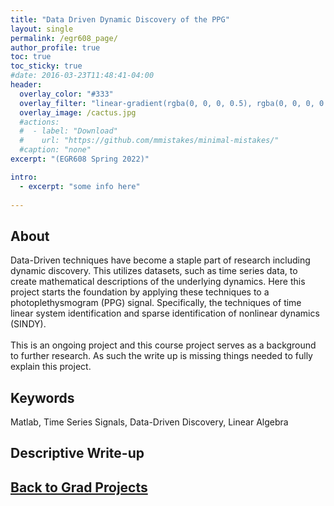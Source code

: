 ```yaml
---
title: "Data Driven Dynamic Discovery of the PPG"
layout: single
permalink: /egr608_page/
author_profile: true
toc: true
toc_sticky: true
#date: 2016-03-23T11:48:41-04:00
header:
  overlay_color: "#333"
  overlay_filter: "linear-gradient(rgba(0, 0, 0, 0.5), rgba(0, 0, 0, 0.5))"
  overlay_image: /cactus.jpg
  #actions:
  #  - label: "Download"
  #    url: "https://github.com/mmistakes/minimal-mistakes/"
  #caption: "none"
excerpt: "(EGR608 Spring 2022)"

intro: 
  - excerpt: "some info here"   
   
---
```


## About
Data-Driven techniques have become a staple part of research including dynamic discovery. This utilizes datasets, such as time series data, to create mathematical descriptions of the underlying dynamics. Here this project starts the foundation by applying these techniques to a photoplethysmogram (PPG) signal. Specifically, the techniques of time linear system identification and sparse identification of nonlinear dynamics (SINDY).<br><br>
This is an ongoing project and this course project serves as a background to further research. As such the write up is missing things needed to fully explain this project. 

## Keywords
Matlab, Time Series Signals, Data-Driven Discovery, Linear Algebra

## Descriptive Write-up
<object data="{{ site.url }}{{ site.baseurl }}/_pages/graduate/egr608/EGR608_final.pdf" width="1000" height="1000" type='application/pdf'></object>

## [Back to Grad Projects](/grad_projects/)
